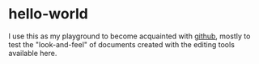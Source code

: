 hello-world
===========

I use this as my playground to become acquainted with [github](http://www.github.com), mostly to test the "look-and-feel" of documents created with the editing tools available here.

